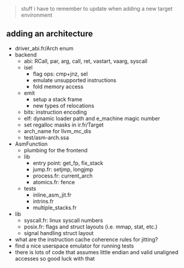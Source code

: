 
> stuff i have to remember to update when adding a new target environment

## adding an architecture

- driver_abi.fr/Arch enum
- backend
  - abi: RCall, par, arg, call, ret, vastart, vaarg, syscall
  - isel
    - flag ops: cmp+jnz, sel
    - emulate unsupported instructions
    - fold memory access
  - emit
    - setup a stack frame
    - new types of relocations
  - bits: instruction encoding
  - elf: dynamic loader path and e_machine magic number
  - set regalloc masks in ir.fr/Target 
  - arch_name for llvm_mc_dis
  - test/asm-arch.ssa
- AsmFunction 
  - plumbing for the frontend
  - lib
    - entry point: get_fp, fix_stack
    - jump.fr: setjmp, longjmp
    - process.fr: current_arch
    - atomics.fr: fence
  - tests
    - inline_asm_jit.fr
    - intrins.fr
    - multiple_stacks.fr
- lib
  - syscall.fr: linux syscall numbers
  - posix.fr: flags and struct layouts (i.e. mmap, stat, etc.)
  - signal handling struct layout
- what are the instruction cache coherence rules for jitting? 
- find a nice userspace emulator for running tests
- there is lots of code that assumes little endian and valid unaligned accesses so good luck with that 
